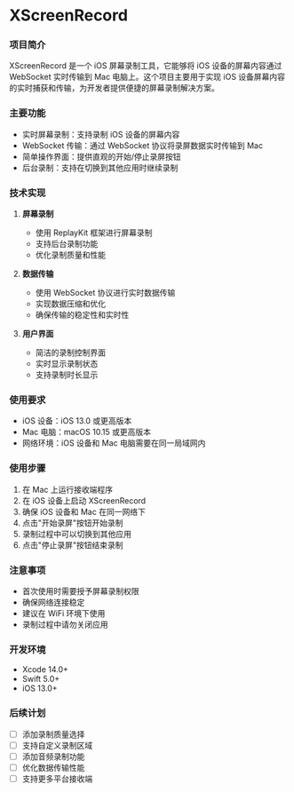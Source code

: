 # XScreenRecord

### 项目简介
XScreenRecord 是一个 iOS 屏幕录制工具，它能够将 iOS 设备的屏幕内容通过 WebSocket 实时传输到 Mac 电脑上。这个项目主要用于实现 iOS 设备屏幕内容的实时捕获和传输，为开发者提供便捷的屏幕录制解决方案。

### 主要功能
- 实时屏幕录制：支持录制 iOS 设备的屏幕内容
- WebSocket 传输：通过 WebSocket 协议将录屏数据实时传输到 Mac
- 简单操作界面：提供直观的开始/停止录屏按钮
- 后台录制：支持在切换到其他应用时继续录制

### 技术实现
1. **屏幕录制**
   - 使用 ReplayKit 框架进行屏幕录制
   - 支持后台录制功能
   - 优化录制质量和性能

2. **数据传输**
   - 使用 WebSocket 协议进行实时数据传输
   - 实现数据压缩和优化
   - 确保传输的稳定性和实时性

3. **用户界面**
   - 简洁的录制控制界面
   - 实时显示录制状态
   - 支持录制时长显示

### 使用要求
- iOS 设备：iOS 13.0 或更高版本
- Mac 电脑：macOS 10.15 或更高版本
- 网络环境：iOS 设备和 Mac 电脑需要在同一局域网内

### 使用步骤
1. 在 Mac 上运行接收端程序
2. 在 iOS 设备上启动 XScreenRecord
3. 确保 iOS 设备和 Mac 在同一网络下
4. 点击"开始录屏"按钮开始录制
5. 录制过程中可以切换到其他应用
6. 点击"停止录屏"按钮结束录制

### 注意事项
- 首次使用时需要授予屏幕录制权限
- 确保网络连接稳定
- 建议在 WiFi 环境下使用
- 录制过程中请勿关闭应用

### 开发环境
- Xcode 14.0+
- Swift 5.0+
- iOS 13.0+

### 后续计划
- [ ] 添加录制质量选择
- [ ] 支持自定义录制区域
- [ ] 添加音频录制功能
- [ ] 优化数据传输性能
- [ ] 支持更多平台接收端
